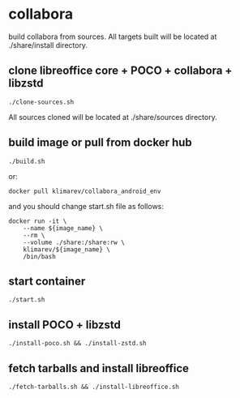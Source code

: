 # collabora
build collabora from sources. All targets built will be located at ./share/install directory.

## clone libreoffice core + POCO + collabora + libzstd
```
./clone-sources.sh
```
All sources cloned will be located at ./share/sources directory.

## build image or pull from docker hub
```
./build.sh
```
or:
```
docker pull klimarev/collabora_android_env
```
and you should change start.sh file as follows:
```
docker run -it \
    --name ${image_name} \
    --rm \
    --volume ./share:/share:rw \
    klimarev/${image_name} \
    /bin/bash
```

## start container
```
./start.sh
```

## install POCO + libzstd
```
./install-poco.sh && ./install-zstd.sh
```

## fetch tarballs and install libreoffice
```
./fetch-tarballs.sh && ./install-libreoffice.sh
```